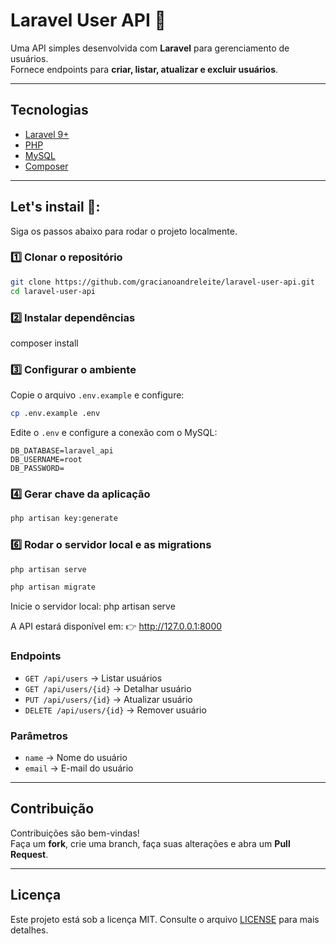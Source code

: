 # Laravel User API 🔐

Uma API simples desenvolvida com **Laravel** para gerenciamento de usuários.  
Fornece endpoints para **criar, listar, atualizar e excluir usuários**.

---

## Tecnologias
- [Laravel 9+](https://laravel.com/)
- [PHP](https://www.php.net/)
- [MySQL](https://www.mysql.com/)
- [Composer](https://getcomposer.org/)

---

## Let's instail 🚀:

Siga os passos abaixo para rodar o projeto localmente.

### 1️⃣ Clonar o repositório

```bash
git clone https://github.com/gracianoandreleite/laravel-user-api.git
cd laravel-user-api
```

### 2️⃣ Instalar dependências
composer install

### 3️⃣ Configurar o ambiente

Copie o arquivo `.env.example` e configure:

``` bash
cp .env.example .env
```

Edite o `.env` e configure a conexão com o MySQL:

``` env
DB_DATABASE=laravel_api
DB_USERNAME=root
DB_PASSWORD=
```

### 4️⃣ Gerar chave da aplicação

``` bash
php artisan key:generate
```

### 6️⃣ Rodar o servidor local e as migrations

``` bash
php artisan serve
```
``` bash
php artisan migrate
```

Inicie o servidor local:
php artisan serve

A API estará disponível em:
👉 http://127.0.0.1:8000

### Endpoints
* `GET /api/users` → Listar usuários
* `GET /api/users/{id}` → Detalhar usuário
* `PUT /api/users/{id}` → Atualizar usuário
* `DELETE /api/users/{id}` → Remover usuário

### Parâmetros
* `name` → Nome do usuário
* `email` → E-mail do usuário

------------------------------------------------------------------------

## Contribuição

Contribuições são bem-vindas!\
Faça um **fork**, crie uma branch, faça suas alterações e abra um **Pull
Request**.

------------------------------------------------------------------------

## Licença

Este projeto está sob a licença MIT. Consulte o arquivo
[LICENSE](LICENSE) para mais detalhes.
